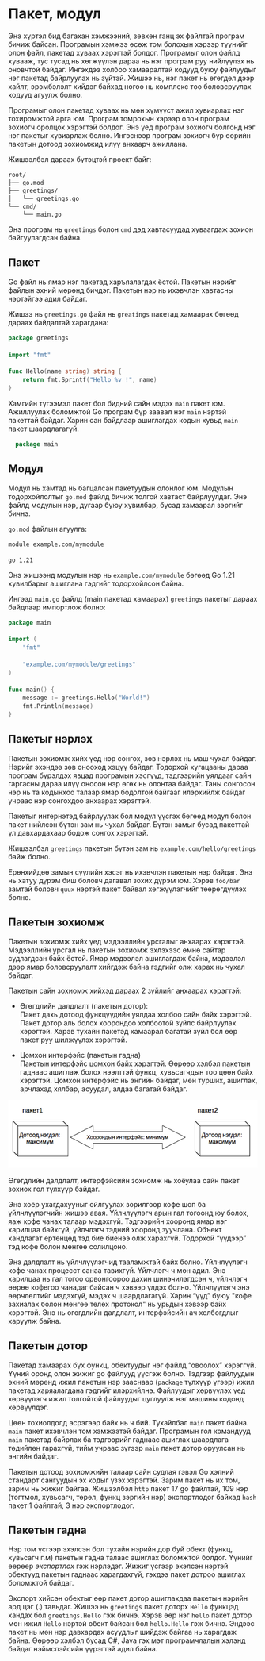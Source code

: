 # Пакет, модул

Энэ хүртэл бид багахан хэмжээний, зөвхөн ганц эх файлтай програм бичиж байсан. Програмын хэмжээ өсөж том болохын хэрээр түүнийг олон файл, пакетад хуваах хэрэгтэй болдог. Програмыг олон файлд хувааж, тус тусад нь хөгжүүлэн дараа нь нэг програм руу нийлүүлэх нь оновчтой байдаг. Ингэхдээ холбоо хамааралтай кодууд буюу файлуудыг нэг пакетад байрлуулах нь зүйтэй. Жишээ нь, нэг пакет нь өгөгдөл дээр хайлт, эрэмбэлэлт хийдэг байхад нөгөө нь комплекс тоо боловсруулах кодууд агуулж болно.

Програмыг олон пакетад хуваах нь мөн хүмүүст ажил хувиарлах нэг тохиромжтой арга юм. Програм томрохын хэрээр олон програм зохиогч оролцох хэрэгтэй болдог. Энэ үед програм зохиогч болгонд нэг нэг пакетыг хувиарлаж болно. Ингэснээр програм зохиогч бүр өөрийн пакетын дотоод зохиомжид илүү анхаарч ажиллана.

Жишээлбэл дараах бүтэцтэй проект байг:

```plaintext
root/
├── go.mod
├── greetings/
│   └── greetings.go
└── cmd/
    └── main.go
```

Энэ програм нь `greetings` болон `cmd` дэд хавтасуудад хуваагдаж зохион байгуулагдсан байна.

## Пакет

Go файл нь ямар нэг пакетад харъяалагдах ёстой. Пакетын нэрийг файлын эхний мөрөнд бичдэг. Пакетын нэр нь ихэвчлэн хавтасны нэртэйгээ адил байдаг.

Жишээ нь `greetings.go` файл нь `greatings` пакетад хамаарах бөгөөд дараах байдалтай харагдана:

```go
package greetings

import "fmt"

func Hello(name string) string {
    return fmt.Sprintf("Hello %v !", name)
}
```

Хамгийн түгээмэл пакет бол бидний сайн мэдэх `main` пакет юм. Ажиллуулах боломжтой Go програм бүр заавал нэг `main` нэртэй пакеттай байдаг. Харин сан байдлаар ашиглагдах кодын хувьд `main` пакет шаардлагагүй.

```go
  package main
 ```

## Модул

Модул нь хамтад нь багцалсан пакетуудын олонлог юм. Модулын тодорхойлолтыг `go.mod` файлд бичиж толгой хавтаст байрлуулдаг. Энэ файлд модулын нэр, дугаар буюу хувилбар, бусад хамаарал зэргийг бичнэ. 

`go.mod` файлын агуулга:
```plaintext
module example.com/mymodule

go 1.21
```

Энэ жишээнд модулын нэр нь `example.com/mymodule` бөгөөд Go 1.21 хувилбарыг ашиглана гэдгийг тодорхойлсон байна. 

Ингээд `main.go` файлд (main пакетад хамаарах) `greetings` пакетыг дараах байдлаар импортлож болно:

```go
package main

import (
	"fmt"

	"example.com/mymodule/greetings"
)

func main() {
	message := greetings.Hello("World!")
	fmt.Println(message)
}
```

## Пакетыг нэрлэх

Пакетын зохиомж хийх үед нэр сонгох, зөв нэрлэх нь маш чухал байдаг. Нэрийг эхэндээ зөв онооход хэцүү байдаг. Тодорхой хугацааны дараа програм бүрэлдэх явцад програмын хэсгүүд, тэдгээрийн уялдааг сайн гаргасны дараа илүү оносон нэр өгөх нь олонтаа байдаг. Таны сонгосон нэр нь та кодынхоо талаар ямар бодолтой байгааг илэрхийлж байдаг учраас нэр сонгохдоо анхаарах хэрэгтэй.

Пакетыг интернэтэд байрлуулах бол модул үүсгэх бөгөөд модул болон пакет нийлсэн бүтэн зам нь чухал байдаг. Бүтэн замыг бусад пакеттай үл давхардахаар бодож сонгох хэрэгтэй. 

Жишээлбэл `greetings` пакетын бүтэн зам нь `example.com/hello/greetings` байж болно.

Ерөнхийдөө замын сүүлийн хэсэг нь ихэвчлэн пакетын нэр байдаг. Энэ нь хатуу дүрэм биш боловч дагавал зохих дүрэм юм. Хэрэв `foo/bar` замтай боловч `quux` нэртэй пакет байвал хөгжүүлэгчийг төөрөгдүүлэх болно.

## Пакетын зохиомж

Пакетын зохиомж хийх үед мэдээллийн урсгалыг анхаарах хэрэгтэй. Мэдээллийн урсгал нь пакетын зохиомж эхлэхээс өмнө сайтар судлагдсан байх ёстой. Ямар мэдээлэл ашиглагдаж байна, мэдээлэл дээр ямар боловсруулалт хийгдэж байна гэдгийг олж харах нь чухал байдаг.

Пакетын сайн зохиомж хийхэд дараах 2 зүйлийг анхаарах хэрэгтэй:

* Өгөгдлийн далдлалт (пакетын дотор):  
  Пакет дахь дотоод функцүүдийн уялдаа холбоо сайн байх хэрэгтэй. Пакет дотор аль болох хоорондоо холбоотой зүйлс байрлуулах хэрэгтэй. Хэрэв тухайн пакетэд хамаарал багатай зүйл бол өөр пакет руу шилжүүлэх хэрэгтэй.

* Цомхон интерфэйс (пакетын гадна)  
  Пакетын интерфэйс цомхон байх хэрэгтэй. Өөрөөр хэлбэл пакетын гаднаас ашиглаж болох нээлттэй функц, хувьсагчдын тоо цөөн байх хэрэгтэй. Цомхон интерфэйс нь энгийн байдаг, мөн турших, ашиглах, арчлахад хялбар, асуудал, алдаа багатай байдаг.

![](res/packet.png)

Өгөгдлийн далдлалт, интерфэйсийн зохиомж нь хоёулаа сайн пакет зохиох гол түлхүүр байдаг.

Энэ хоёр ухагдахууныг ойлгуулах зорилгоор кофе шоп ба үйлчлүүлэгчийн жишээ авая. Үйлчлүүлэгч арын гал тогоонд юу болох, яаж кофе чанах талаар мэдэхгүй. Тэдгээрийн хооронд ямар нэг харилцаа байхгүй, үйлчлэгч тэдний хооронд зуучлана. Объект хандлагат ертөнцөд тэд бие биенээ олж харахгүй. Тодорхой “үүдээр” тэд кофе болон мөнгөө солилцоно.

Энэ далдлалт нь үйлчлүүлэгчид тааламжтай байх болно. Үйлчлүүлэгч кофе чанах процесст санаа тавихгүй. Үйлчлэгч ч мөн адил. Энэ харилцаа нь гал тогоо орвонгоороо дахин шинэчилэгдсэн ч, үйлчлэгч өөрөө кофегоо чанадаг байсан ч хэвээр үлдэх болно. Үйлчлүүлэгч энэ өөрчлөлтийг мэдэхгүй, мэдэх ч шаардлагагүй. Харин “үүд” буюу "кофе захиалах болон мөнгөө төлөх протокол" нь урьдын хэвээр байх хэрэгтэй. Энэ нь өгөгдлийн далдлалт, интерфэйсийн ач холбогдлыг харуулж байна.

## Пакетын дотор

Пакетад хамаарах бүх функц, обектуудыг нэг файлд “овоолох” хэрэггүй. Үүний оронд олон жижиг go файлууд үүсгэж болно. Тэдгээр файлуудын эхний мөрөнд ижил пакетын нэр зааснаар (`package` түлхүүр үгээр) ижил пакетад харяалагдана гэдгийг илэрхийлнэ. Файлуудыг хөрвүүлэх үед хөрвүүлэгч ижил толгойтой файлуудыг цуглуулж нэг машины кодонд хөрвүүлдэг.

Цөөн тохиолдолд эсрэгээр байх нь ч бий. Тухайлбал `main` пакет байна. `main` пакет ихэвчлэн том хэмжээтэй байдаг. Програмын гол командууд `main` пакетад байрлах ба тэдгээрийг гаднаас ашиглах шаардлага төдийлөн гарахгүй, тийм учраас зүгээр `main` пакет дотор оруулсан нь энгийн байдаг.

Пакетын дотоод зохиомжийн талаар сайн судлая гэвэл Go хэлний стандарт сангуудын эх кодыг үзэх хэрэгтэй. Зарим пакет нь их том, зарим нь жижиг байгаа. Жишээлбэл `http` пакет 17 go файлтай, 109 нэр (тогтмол, хувьсагч, төрөл, функц зэргийн нэр) экспортлодог байхад `hash` пакет 1 файлтай, 3 нэр экспортлодог.

## Пакетын гадна

Нэр том үсгээр эхэлсэн бол тухайн нэрийн дор буй обект (функц, хувьсагч г.м) пакетын гадна талаас ашиглах боломжтой болдог. Үүнийг өөрөөр _экспортлох_ гэж нэрлэдэг. Жижиг үсгээр эхэлсэн нэртэй обектууд пакетын гаднаас харагдахгүй, гэхдээ пакет дотроо ашиглах боломжтой байдаг.

Экспорт хийсэн обектыг өөр пакет дотор ашиглахдаа пакетын нэрийн ард цэг (.) тавьдаг. Жишээ нь `greetings` пакет доторх `Hello` функцэд хандах бол `greetings.Hello` гэж бичнэ. Хэрэв өөр нэг `hello` пакет дотор мөн ижил `Hello` нэртэй обект байсан бол `hello.Hello` гэж бичнэ. Эндээс пакет нь мөн нэр давхардах асуудлыг шийдэж байгаа нь харагдаж байна. Өөрөөр хэлбэл бусад C\#, Java гэх мэт програмчлалын хэлэнд байдаг нэймспэйсийн үүрэгтэй адил байна.